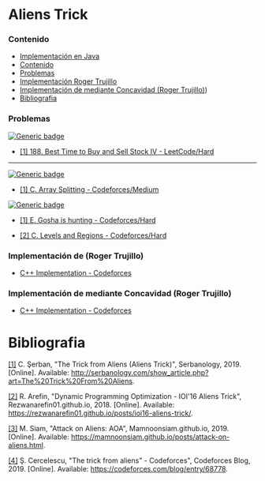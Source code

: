 # Aliens Trick

### Contenido

* [Implementación en Java](#)
* [Contenido](#contenido)
* [Problemas](#problemas)
* [Implementación Roger Trujillo](#implementación-de-roger-trujillo)
* [Implementación de mediante Concavidad (Roger Trujillo)](#implementación-de-mediante-concavidad-roger-trujillo))
* [Bibliografia](#bibliografia)

### Problemas

[![Generic badge](https://img.shields.io/badge/LeetCode-Hard-red.svg)](https://leetcode.com/problemset/algorithms/)


* [[1] 188. Best Time to Buy and Sell Stock IV - LeetCode/Hard](https://leetcode.com/problems/best-time-to-buy-and-sell-stock-iv/)

---

[![Generic badge](https://img.shields.io/badge/Codeforces-Medium-yellow.svg)](https://codeforces.com/problemset)

* [[1] C. Array Splitting - Codeforces/Medium](https://codeforces.com/contest/1197/problem/C)


[![Generic badge](https://img.shields.io/badge/Codeforces-Hard-red.svg)](https://codeforces.com/problemset)

* [[1] E. Gosha is hunting - Codeforces/Hard](https://codeforces.com/contest/739/problem/E)

* [[2] C. Levels and Regions - Codeforces/Hard](https://codeforces.com/contest/674/problem/C)

### Implementación de (Roger Trujillo)

* [C++ Implementation - Codeforces](https://codeforces.com/contest/1197/submission/71875827?fbclid=IwAR0E3GXpy_pTSQKOYDHLBdWFWqzx-1kqPI-p9RxUY8S6J7ajoUUZMMKOYgA)

### Implementación de mediante Concavidad (Roger Trujillo)

* [C++ Implementation - Codeforces](https://codeforces.com/contest/1197/submission/71874710?fbclid=IwAR1J2_3xAvkNN19thU0z7ega3-2ST90uFowO1ymDG2NBAx_oiJ0yWvZLGKE)

# Bibliografia

[[1]](http://serbanology.com/show_article.php?art=The%20Trick%20From%20Aliens) C. Şerban, "The Trick from Aliens (Aliens Trick)", Serbanology, 2019. [Online]. Available: http://serbanology.com/show_article.php?art=The%20Trick%20From%20Aliens.

[[2]](https://rezwanarefin01.github.io/posts/ioi16-aliens-trick/) R. Arefin, "Dynamic Programming Optimization - IOI'16 Aliens Trick", Rezwanarefin01.github.io, 2018. [Online]. Available: https://rezwanarefin01.github.io/posts/ioi16-aliens-trick/.

[[3]](https://mamnoonsiam.github.io/posts/attack-on-aliens.html) M. Siam, "Attack on Aliens: AOA", Mamnoonsiam.github.io, 2019. [Online]. Available: https://mamnoonsiam.github.io/posts/attack-on-aliens.html.

[[4]](https://codeforces.com/blog/entry/68778) Ş. Cercelescu, "The trick from aliens" - Codeforces", Codeforces Blog, 2019. [Online]. Available: https://codeforces.com/blog/entry/68778.
